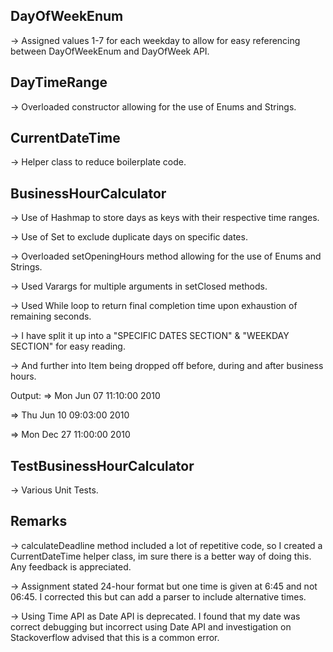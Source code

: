 DayOfWeekEnum
--------------			
-> Assigned values 1-7 for each weekday to allow for easy referencing between DayOfWeekEnum and DayOfWeek API.

DayTimeRange
--------------
-> Overloaded constructor allowing for the use of Enums and Strings.

CurrentDateTime
--------------
-> Helper class to reduce boilerplate code.

BusinessHourCalculator 
--------------    
-> Use of Hashmap to store days as keys with their respective time ranges.

-> Use of Set to exclude duplicate days on specific dates.

-> Overloaded setOpeningHours method allowing for the use of Enums and Strings.

-> Used Varargs for multiple arguments in setClosed methods.

-> Used While loop to return final completion time upon exhaustion of remaining seconds.

-> I have split it up into a "SPECIFIC DATES SECTION" & "WEEKDAY SECTION" for easy reading.

-> And further into Item being dropped off before, during and after business hours.

Output:
=> Mon Jun 07 11:10:00 2010

=> Thu Jun 10 09:03:00 2010

=> Mon Dec 27 11:00:00 2010

TestBusinessHourCalculator
--------------
-> Various Unit Tests.

Remarks 
--------------
-> calculateDeadline method included a lot of repetitive code, so I created a CurrentDateTime helper class, im sure there is a better way of doing this. Any feedback is appreciated.
    
-> Assignment stated 24-hour format but one time is given at 6:45 and not 06:45. I corrected this but can add a parser to include alternative times.

-> Using Time API as Date API is deprecated. I found that my date was correct debugging but incorrect using Date API and investigation on Stackoverflow advised that this is a common error.
